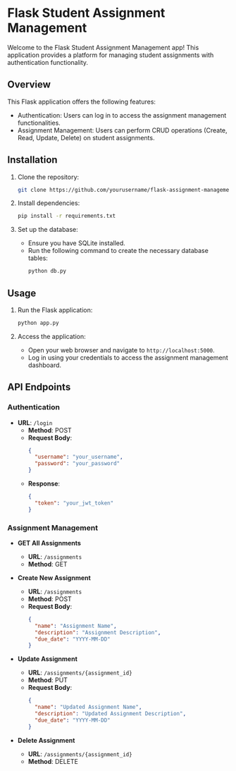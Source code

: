
# Flask Student Assignment Management

Welcome to the Flask Student Assignment Management app! This application provides a platform for managing student assignments with authentication functionality.

## Overview

This Flask application offers the following features:

- Authentication: Users can log in to access the assignment management functionalities.
- Assignment Management: Users can perform CRUD operations (Create, Read, Update, Delete) on student assignments.

## Installation

1. Clone the repository:
   ```bash
   git clone https://github.com/yourusername/flask-assignment-management.git
   ```

2. Install dependencies:
   ```bash
   pip install -r requirements.txt
   ```

3. Set up the database:
   - Ensure you have SQLite installed.
   - Run the following command to create the necessary database tables:
     ```bash
     python db.py
     ```

## Usage

1. Run the Flask application:
   ```bash
   python app.py
   ```

2. Access the application:
   - Open your web browser and navigate to `http://localhost:5000`.
   - Log in using your credentials to access the assignment management dashboard.

## API Endpoints

### Authentication

- **URL**: `/login`
  - **Method**: POST
  - **Request Body**:
    ```json
    {
      "username": "your_username",
      "password": "your_password"
    }
    ```
  - **Response**:
    ```json
    {
      "token": "your_jwt_token"
    }
    ```

### Assignment Management

- **GET All Assignments**
  - **URL**: `/assignments`
  - **Method**: GET

- **Create New Assignment**
  - **URL**: `/assignments`
  - **Method**: POST
  - **Request Body**:
    ```json
    {
      "name": "Assignment Name",
      "description": "Assignment Description",
      "due_date": "YYYY-MM-DD"
    }
    ```

- **Update Assignment**
  - **URL**: `/assignments/{assignment_id}`
  - **Method**: PUT
  - **Request Body**:
    ```json
    {
      "name": "Updated Assignment Name",
      "description": "Updated Assignment Description",
      "due_date": "YYYY-MM-DD"
    }
    ```

- **Delete Assignment**
  - **URL**: `/assignments/{assignment_id}`
  - **Method**: DELETE



